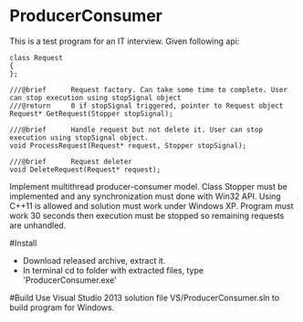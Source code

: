 # ProducerConsumer
This is a test program for an IT interview. Given following api:
```
class Request
{
};

///@brief      Request factory. Can take some time to complete. User can stop execution using stopSignal object
///@return     0 if stopSignal triggered, pointer to Request object
Request* GetRequest(Stopper stopSignal);

///@brief      Handle request but not delete it. User can stop execution using stopSignal object.
void ProcessRequest(Request* request, Stopper stopSignal);

///@brief      Request deleter
void DeleteRequest(Request* request);
```
Implement multithread producer-consumer model. 
Class Stopper must be implemented and any synchronization must done with Win32 API. Using C++11 is allowed and solution must work under Windows XP. 
Program must work 30 seconds then execution must be stopped so remaining requests are unhandled.

#Install
- Download released archive, extract it.
- In terminal cd to folder with extracted files, type 'ProducerConsumer.exe'

#Build
Use Visual Studio 2013 solution file VS/ProducerConsumer.sln to build program for Windows.
